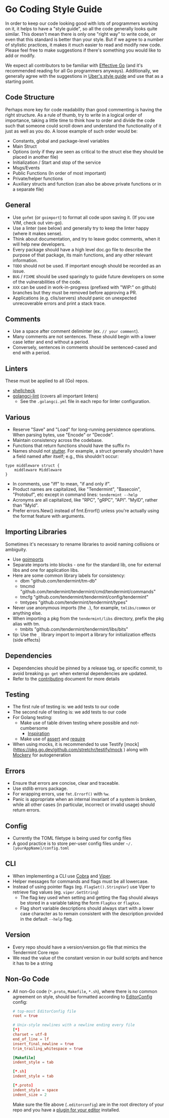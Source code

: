 # Go Coding Style Guide

In order to keep our code looking good with lots of programmers working on it, it helps to have a "style guide", so all
the code generally looks quite similar. This doesn't mean there is only one "right way" to write code, or even that this
standard is better than your style.  But if we agree to a number of stylistic practices, it makes it much easier to read
and modify new code. Please feel free to make suggestions if there's something you would like to add or modify.

We expect all contributors to be familiar with [Effective Go](https://golang.org/doc/effective_go.html)
(and it's recommended reading for all Go programmers anyways). Additionally, we generally agree with the suggestions
 in [Uber's style guide](https://github.com/uber-go/guide/blob/master/style.md) and use that as a starting point.


## Code Structure

Perhaps more key for code readability than good commenting is having the right structure. As a rule of thumb, try to write
in a logical order of importance, taking a little time to think how to order and divide the code such that someone could
scroll down and understand the functionality of it just as well as you do. A loose example of such order would be:

* Constants, global and package-level variables
* Main Struct
* Options (only if they are seen as critical to the struct else they should be placed in another file)
* Initialization / Start and stop of the service
* Msgs/Events
* Public Functions (In order of most important)
* Private/helper functions
* Auxiliary structs and function (can also be above private functions or in a separate file)

## General

* Use `gofmt` (or `goimport`) to format all code upon saving it.  (If you use VIM, check out vim-go).
* Use a linter (see below) and generally try to keep the linter happy (where it makes sense).
* Think about documentation, and try to leave godoc comments, when it will help new developers.
* Every package should have a high level doc.go file to describe the purpose of that package, its main functions, and any other relevant information.
* `TODO` should not be used. If important enough should be recorded as an issue.
* `BUG` / `FIXME` should be used sparingly to guide future developers on some of the vulnerabilities of the code.
* `XXX` can be used in work-in-progress (prefixed with "WIP:" on github) branches but they must be removed before approving a PR.
* Applications (e.g. clis/servers) *should* panic on unexpected unrecoverable errors and print a stack trace.

## Comments

* Use a space after comment deliminter (ex. `// your comment`).
* Many comments are not sentences. These should begin with a lower case letter and end without a period.
* Conversely, sentences in comments should be sentenced-cased and end with a period.

## Linters

These must be applied to all (Go) repos.

* [shellcheck](https://github.com/koalaman/shellcheck)
* [golangci-lint](https://github.com/golangci/golangci-lint) (covers all important linters)
    * See the `.golangci.yml` file in each repo for linter configuration.

## Various

* Reserve "Save" and "Load" for long-running persistence operations. When parsing bytes, use "Encode" or "Decode".
* Maintain consistency across the codebase.
* Functions that return functions should have the suffix `Fn`
* Names should not [stutter](https://blog.golang.org/package-names). For example, a struct generally shouldn’t have
  a field named after itself; e.g., this shouldn't occur:

``` golang
type middleware struct {
	middleware Middleware
}
```

* In comments, use "iff" to mean, "if and only if".
* Product names are capitalized, like "Tendermint", "Basecoin", "Protobuf", etc except in command lines: `tendermint --help`
* Acronyms are all capitalized, like "RPC", "gRPC", "API".  "MyID", rather than "MyId".
* Prefer errors.New() instead of fmt.Errorf() unless you're actually using the format feature with arguments.

## Importing Libraries

Sometimes it's necessary to rename libraries to avoid naming collisions or ambiguity.

* Use [goimports](https://godoc.org/golang.org/x/tools/cmd/goimports)
* Separate imports into blocks - one for the standard lib, one for external libs and one for application libs.
* Here are some common library labels for consistency:
    * dbm "github.com/tendermint/tm-db"
    * tmcmd "github.com/tendermint/tendermint/cmd/tendermint/commands"
    * tmcfg "github.com/tendermint/tendermint/config/tendermint"
    * tmtypes "github.com/tendermint/tendermint/types"
* Never use anonymous imports (the `.`), for example, `tmlibs/common` or anything else.
* When importing a pkg from the `tendermint/libs` directory, prefix the pkg alias with tm.
    * tmbits "github.com/tendermint/tendermint/libs/bits"
* tip: Use the `_` library import to import a library for initialization effects (side effects)

## Dependencies

* Dependencies should be pinned by a release tag, or specific commit, to avoid breaking `go get` when external dependencies are updated.
* Refer to the [contributing](CONTRIBUTING.md) document for more details

## Testing

* The first rule of testing is: we add tests to our code
* The second rule of testing is: we add tests to our code
* For Golang testing:
    * Make use of table driven testing where possible and not-cumbersome
        * [Inspiration](https://dave.cheney.net/2013/06/09/writing-table-driven-tests-in-go)
    * Make use of [assert](https://godoc.org/github.com/stretchr/testify/assert) and [require](https://godoc.org/github.com/stretchr/testify/require)
* When using mocks, it is recommended to use Testify [mock] (<https://pkg.go.dev/github.com/stretchr/testify/mock>
 ) along with [Mockery](https://github.com/vektra/mockery) for autogeneration

## Errors

* Ensure that errors are concise, clear and traceable.
* Use stdlib errors package.
* For wrapping errors, use `fmt.Errorf()` with `%w`.
* Panic is appropriate when an internal invariant of a system is broken, while all other cases (in particular,
  incorrect or invalid usage) should return errors.

## Config

* Currently the TOML filetype is being used for config files
* A good practice is to store per-user config files under `~/.[yourAppName]/config.toml`

## CLI

* When implementing a CLI use [Cobra](https://github.com/spf13/cobra) and [Viper](https://github.com/spf13/viper).
* Helper messages for commands and flags must be all lowercase.
* Instead of using pointer flags (eg. `FlagSet().StringVar`) use Viper to retrieve flag values (eg. `viper.GetString`)
    * The flag key used when setting and getting the flag should always be stored in a
   variable taking the form `FlagXxx` or `flagXxx`.
    * Flag short variable descriptions should always start with a lower case character as to remain consistent with
   the description provided in the default `--help` flag.

## Version

* Every repo should have a version/version.go file that mimics the Tendermint Core repo
* We read the value of the constant version in our build scripts and hence it has to be a string

## Non-Go Code

* All non-Go code (`*.proto`, `Makefile`, `*.sh`), where there is no common
   agreement on style, should be formatted according to
   [EditorConfig](http://editorconfig.org/) config:

   ```toml
   # top-most EditorConfig file
   root = true

   # Unix-style newlines with a newline ending every file
   [*]
   charset = utf-8
   end_of_line = lf
   insert_final_newline = true
   trim_trailing_whitespace = true

   [Makefile]
   indent_style = tab

   [*.sh]
   indent_style = tab

   [*.proto]
   indent_style = space
   indent_size = 2
   ```

   Make sure the file above (`.editorconfig`) are in the root directory of your
   repo and you have a [plugin for your
   editor](http://editorconfig.org/#download) installed.

